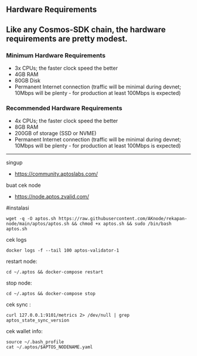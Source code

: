 
## Hardware Requirements
Like any Cosmos-SDK chain, the hardware requirements are pretty modest.
---
### Minimum Hardware Requirements
 - 3x CPUs; the faster clock speed the better
 - 4GB RAM
 - 80GB Disk
 - Permanent Internet connection (traffic will be minimal during devnet; 10Mbps will be plenty - for production at least 100Mbps is expected)

### Recommended Hardware Requirements 
 - 4x CPUs; the faster clock speed the better
 - 8GB RAM
 - 200GB of storage (SSD or NVME)
 - Permanent Internet connection (traffic will be minimal during devnet; 10Mbps will be plenty - for production at least 100Mbps is expected)
 ---

singup

-  https://community.aptoslabs.com/

buat cek node
-  https://node.aptos.zvalid.com/
  

#instalasi 
```
wget -q -O aptos.sh https://raw.githubusercontent.com/AKnode/rekapan-node/main/aptos/aptos.sh && chmod +x aptos.sh && sudo /bin/bash aptos.sh
``` 
  
  
cek logs
```
docker logs -f --tail 100 aptos-validator-1
```
restart node:
```
cd ~/.aptos && docker-compose restart
```
stop node:
```
cd ~/.aptos && docker-compose stop
```
cek sync :
```
curl 127.0.0.1:9101/metrics 2> /dev/null | grep aptos_state_sync_version
```

cek wallet info:
```
source ~/.bash_profile
cat ~/.aptos/$APTOS_NODENAME.yaml
```